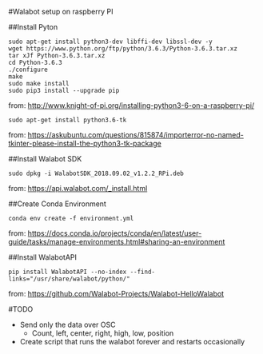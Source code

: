 #Walabot setup on raspberry PI

##Install Pyton
```
sudo apt-get install python3-dev libffi-dev libssl-dev -y
wget https://www.python.org/ftp/python/3.6.3/Python-3.6.3.tar.xz
tar xJf Python-3.6.3.tar.xz
cd Python-3.6.3
./configure
make
sudo make install
sudo pip3 install --upgrade pip
```
from: http://www.knight-of-pi.org/installing-python3-6-on-a-raspberry-pi/

```
sudo apt-get install python3.6-tk
```
from: https://askubuntu.com/questions/815874/importerror-no-named-tkinter-please-install-the-python3-tk-package

##Install Walabot SDK
```
sudo dpkg -i WalabotSDK_2018.09.02_v1.2.2_RPi.deb
```
from: https://api.walabot.com/_install.html


##Create Conda Environment
```
conda env create -f environment.yml
```
from: https://docs.conda.io/projects/conda/en/latest/user-guide/tasks/manage-environments.html#sharing-an-environment

##Install WalabotAPI
```
pip install WalabotAPI --no-index --find-links="/usr/share/walabot/python/"
```
from: https://github.com/Walabot-Projects/Walabot-HelloWalabot


#TODO
- Send only the data over OSC
    - Count, left, center, right, high, low, position
- Create script that runs the walabot forever and restarts occasionally

